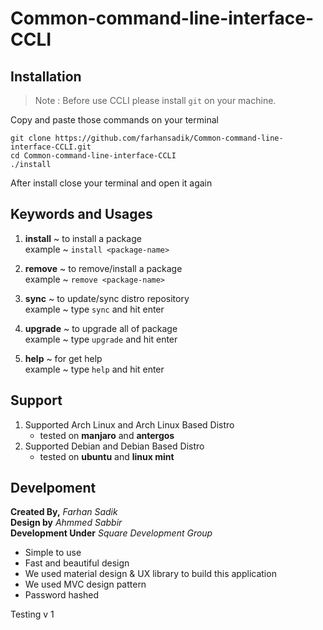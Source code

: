# Common-command-line-interface-CCLI

## Installation

> Note : Before use CCLI please install `git` on your machine.

Copy and paste those commands on your terminal 
```
git clone https://github.com/farhansadik/Common-command-line-interface-CCLI.git
cd Common-command-line-interface-CCLI
./install
```
After install close your terminal and open it again

## Keywords and Usages
 1. **install** ~ to install a package  <br>
 example ~ ```install <package-name>``` 
 
 2. **remove** ~ to remove/install a package <br>
 example ~ ```remove <package-name>``` 
 
 3. **sync** ~ to update/sync distro repository <br>
 example ~ type ```sync``` and hit enter 
 
 4. **upgrade** ~ to upgrade all of package <br>
 example ~ type ```upgrade``` and hit enter 

 5. **help** ~ for get help <br>
 example ~ type ```help``` and hit enter  
 
## Support 
 1. Supported Arch Linux and Arch Linux Based Distro
     * tested on **manjaro** and **antergos**
 2. Supported Debian and Debian Based Distro
     * tested on **ubuntu** and **linux mint**

## Develpoment
**Created By,** 
_Farhan Sadik_ <br>
**Design by** 
_Ahmmed Sabbir_ <br>
**Development Under** 
_Square Development Group_


  * Simple to use
  * Fast and beautiful design
  * We used material design & UX library to build this application
  * We used MVC design pattern
  * Password hashed

Testing v 1

